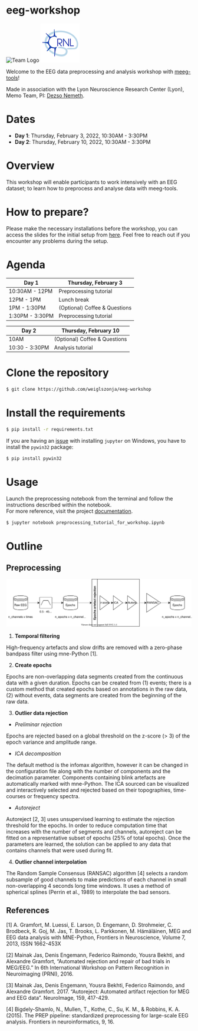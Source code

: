 # eeg-workshop
![Team Logo](static/bml_équipememo.png) ![CRNL Logo](static/crnl_logo.png)

Welcome to the EEG data preprocessing and analysis workshop with [meeg-tools](https://github.com/weiglszonja/meeg-tools)!


Made in association with the Lyon Neuroscience Research Center (Lyon), Memo Team,
PI: [Dezso Nemeth](https://www.memoteam.org).

# Dates
- **Day 1**: Thursday, February 3, 2022, 10:30AM - 3:30PM
- **Day 2**: Thursday, February 10, 2022, 10:30AM - 3:30PM

# Overview
This workshop will enable participants to work intensively with an EEG dataset;
to learn how to preprocess and analyse data with meeg-tools. 

# How to prepare?
Please make the necessary installations before the workshop, you can access the slides
for the initial setup from [here](https://github.com/weiglszonja/eeg-workshop/initial_python_project_setup.pdf). 
Feel free to reach out if you encounter any problems
during the setup.

# Agenda
Day 1  | Thursday, February 3
-------------   | -------------
10:30AM - 12PM  | Preprocessing tutorial
12PM - 1PM      | Lunch break
1PM - 1:30PM    | (Optional) Coffee & Questions
1:30PM - 3:30PM | Preprocessing tutorial

Day 2  | Thursday, February 10
------------- | -------------
10AM          | (Optional) Coffee & Questions
10:30 - 3:30PM| Analysis tutorial

# Clone the repository
```bash
$ git clone https://github.com/weiglszonja/eeg-workshop
```

# Install the requirements
```bash
$ pip install -r requirements.txt
```
If you are having an [issue](https://stackoverflow.com/questions/61359430/cannot-install-python-jupyter-or-jupyterlabs-on-windows-due-to-missing-pywin32) 
with installing `jupyter` on Windows, you have to install the `pywin32` package:
```bash
$ pip install pywin32
```
# Usage

Launch the preprocessing notebook from the terminal and follow the instructions described
within the notebook.  
For more reference, visit the project [documentation](https://github.com/weiglszonja/meeg-tools).

```bash
$ jupyter notebook preprocessing_tutorial_for_workshop.ipynb
```

# Outline

## Preprocessing

![pipeline](static/preprocessing_pipeline_diagram.svg)

1. __Temporal filtering__

High-frequency artefacts and slow drifts are removed with a zero-phase bandpass filter 
using mne-Python [1]. 

2. __Create epochs__

Epochs are non-overlapping data segments created from the continuous data with a 
given duration.
Epochs can be created from (1) events; there is a custom method that created epochs 
based on annotations in the raw data, (2) without events, data segments are created 
from the beginning of the raw data. 

3. __Outlier data rejection__  

- _Preliminar rejection_

Epochs are rejected based on a global threshold on the z-score (> 3) of the epoch 
variance and amplitude range.

- _ICA decomposition_  

The default method is the infomax algorithm, however it can be changed in the 
configuration file along with the number of components and the decimation parameter. 
Components containing blink artefacts are automatically marked with mne-Python.
The ICA sourced can be visualized and interactively selected and rejected based on 
their topographies, time-courses or frequency spectra.

- _Autoreject_  

Autoreject [2, 3] uses unsupervised learning to estimate the rejection threshold for 
the epochs. In order to reduce computation time that increases with the number of 
segments and channels, autoreject can be fitted on a representative subset of epochs 
(25% of total epochs). Once the parameters are learned, the solution can be applied to 
any data that contains channels that were used during fit.

4. __Outlier channel interpolation__

The Random Sample Consensus (RANSAC) algorithm [4] selects a random subsample of good 
channels to make predictions of each channel in small non-overlapping 4 seconds long 
time windows. It uses a method of spherical splines (Perrin et al., 1989) to 
interpolate the bad sensors.

## References

[1] A. Gramfort, M. Luessi, E. Larson, D. Engemann, D. Strohmeier, C. Brodbeck, R. Goj, M. Jas, T. Brooks, L. Parkkonen, M. Hämäläinen, MEG and EEG data analysis with MNE-Python, Frontiers in Neuroscience, Volume 7, 2013, ISSN 1662-453X

[2] Mainak Jas, Denis Engemann, Federico Raimondo, Yousra Bekhti, and Alexandre Gramfort, “Automated rejection and repair of bad trials in MEG/EEG.” In 6th International Workshop on Pattern Recognition in Neuroimaging (PRNI), 2016.

[3] Mainak Jas, Denis Engemann, Yousra Bekhti, Federico Raimondo, and Alexandre Gramfort. 2017. “Autoreject: Automated artifact rejection for MEG and EEG data”. NeuroImage, 159, 417-429.

[4] Bigdely-Shamlo, N., Mullen, T., Kothe, C., Su, K. M., & Robbins, K. A. (2015). The PREP pipeline: standardized preprocessing for large-scale EEG analysis. Frontiers in neuroinformatics, 9, 16.

